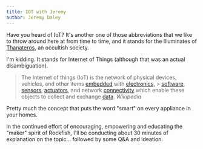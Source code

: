```yaml
---
title: IOT with Jeremy
author: Jeremy Daley
---
```

Have you heard of IoT? It's another one of those abbreviations that we like to throw around here at from time to time, and it stands for the Illuminates of [Thanateros](https://en.wikipedia.org/wiki/Illuminates_of_Thanateros), an occultish society.

I'm kidding. It stands for Internet of Things (although that was an actual disambiguation).

> The Internet of things (IoT) is the network of physical devices, vehicles, and other items [embedded](https://en.wikipedia.org/wiki/Embedded_system) with [electronics](https://en.wikipedia.org/wiki/Electronics), > [software](https://en.wikipedia.org/wiki/Software), [sensors](https://en.wikipedia.org/wiki/Sensor), [actuators](https://en.wikipedia.org/wiki/Actuator), and network [connectivity](https://en.wikipedia.org/wiki/Internet_access) which enable these objects to collect and exchange [data](https://en.wikipedia.org/wiki/Data).
> <cite>Wikipedia</cite>

Pretty much the concept that puts the word "smart" on every appliance in your homes.

In the continued effort of encouraging, empowering and educating the "maker" spirit of Rockfish, I'll be conducting about 30 minutes of explanation on the topic... followed by some Q&A and ideation.